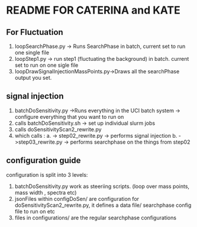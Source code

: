 # README FOR CATERINA and KATE
## For Fluctuation

1. loopSearchPhase.py -> Runs SearchPhase in batch, current set to run one single file
2. loopStep1.py -> run step1 (fluctuating the background) in batch. current set to run on one sigle file
3. loopDrawSignalInjectionMassPoints.py->Draws all the searchPhase output you set. 

## signal injection
1. batchDoSensitivity.py ->Runs everything in the UCI batch system   -> configure everything that you want to run on 
2. calls batchDoSensitivity.sh -> set up individual slurm jobs
3. calls doSensitivityScan2_rewrite.py
4. which calls :
a.     -> step02_rewrite.py -> performs signal injection
b.     ->step03_rewrite.py -> performs searchphase on the things from step02

## configuration guide
configuration is split into 3 levels:
1. batchDoSensitivity.py work as steeriing scripts. (loop over mass points, mass width , spectra etc)
2. jsonFiles within configDoSen/ are configuration for doSensitivityScan2_rewrite.py, it defines a data file/ searchphase config file to run on etc
3. files in configurations/ are the regular searchphase configurations


